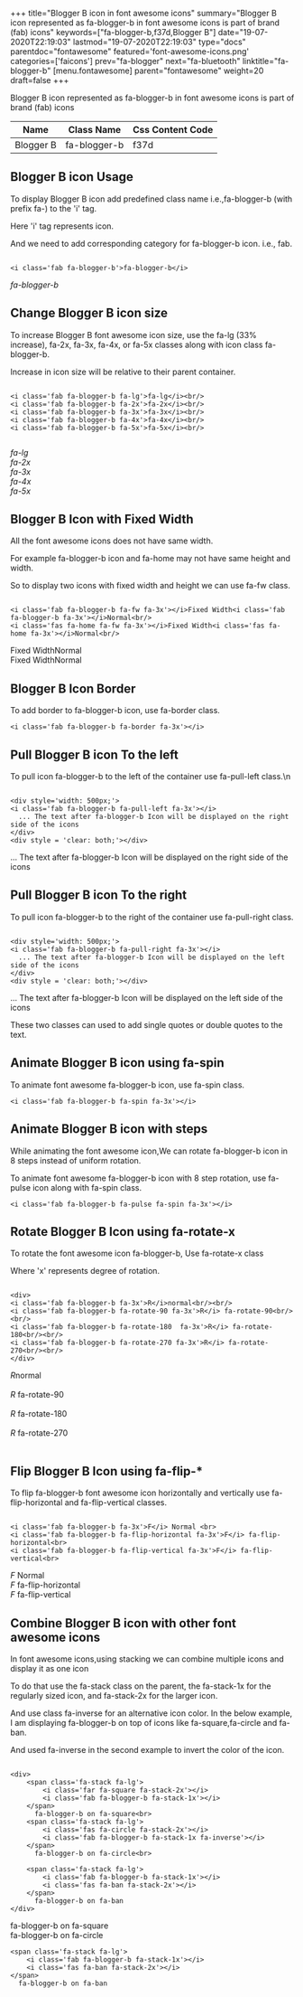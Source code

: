 +++
title="Blogger B icon in font awesome icons"
summary="Blogger B icon represented as fa-blogger-b in font awesome icons is part of brand (fab) icons"
keywords=["fa-blogger-b,f37d,Blogger B"]
date="19-07-2020T22:19:03"
lastmod="19-07-2020T22:19:03"
type="docs"
parentdoc="fontawesome"
featured='font-awesome-icons.png'
categories=['faicons']
prev="fa-blogger"
next="fa-bluetooth"
linktitle="fa-blogger-b"
[menu.fontawesome]
parent="fontawesome"
weight=20
draft=false
+++


Blogger B icon represented as fa-blogger-b in font awesome icons is part of brand (fab) icons

<div class='table-responsive'><table class='table'><thead><tr><th>Name</th><th>Class Name</th><th>Css Content Code</th></tr></thead><tbody><tr><td>Blogger B</td><td>fa-blogger-b</td><td>f37d</td></tr></tbody></table></div>



## Blogger B icon Usage

To display Blogger B icon add predefined class name i.e.,fa-blogger-b (with prefix fa-) to the 'i' tag.

Here 'i' tag represents icon.

And we need to add corresponding category for fa-blogger-b icon. i.e., fab.


```

<i class='fab fa-blogger-b'>fa-blogger-b</i>
```

<i class='fab fa-blogger-b'>fa-blogger-b</i>




## Change Blogger B icon size
To increase Blogger B font awesome icon size, use the fa-lg (33% increase), fa-2x, fa-3x, fa-4x, or fa-5x classes along with icon class fa-blogger-b.

Increase in icon size will be relative to their parent container. 

```

<i class='fab fa-blogger-b fa-lg'>fa-lg</i><br/>
<i class='fab fa-blogger-b fa-2x'>fa-2x</i><br/>
<i class='fab fa-blogger-b fa-3x'>fa-3x</i><br/>
<i class='fab fa-blogger-b fa-4x'>fa-4x</i><br/>
<i class='fab fa-blogger-b fa-5x'>fa-5x</i><br/>
            
```

<i class='fab fa-blogger-b fa-lg'>fa-lg</i><br/>
<i class='fab fa-blogger-b fa-2x'>fa-2x</i><br/>
<i class='fab fa-blogger-b fa-3x'>fa-3x</i><br/>
<i class='fab fa-blogger-b fa-4x'>fa-4x</i><br/>
<i class='fab fa-blogger-b fa-5x'>fa-5x</i><br/>
            



## Blogger B Icon with Fixed Width 

All the font awesome icons does not have same width.

For example fa-blogger-b icon and fa-home may not have same height and width.

So to display two icons with fixed width and height we can use fa-fw class.


```

<i class='fab fa-blogger-b fa-fw fa-3x'></i>Fixed Width<i class='fab fa-blogger-b fa-3x'></i>Normal<br/>
<i class='fas fa-home fa-fw fa-3x'></i>Fixed Width<i class='fas fa-home fa-3x'></i>Normal<br/>
```

<i class='fab fa-blogger-b fa-fw fa-3x'></i>Fixed Width<i class='fab fa-blogger-b fa-3x'></i>Normal<br/>
<i class='fas fa-home fa-fw fa-3x'></i>Fixed Width<i class='fas fa-home fa-3x'></i>Normal<br/>



## Blogger B Icon Border 

To add border to fa-blogger-b icon, use fa-border class.


```
<i class='fab fa-blogger-b fa-border fa-3x'></i>

```
<i class='fab fa-blogger-b fa-border fa-3x'></i>





## Pull Blogger B icon To the left

To pull icon fa-blogger-b to the left of the container use fa-pull-left class.\n

```

<div style='width: 500px;'>
<i class='fab fa-blogger-b fa-pull-left fa-3x'></i>
  ... The text after fa-blogger-b Icon will be displayed on the right side of the icons
</div>
<div style = 'clear: both;'></div>
```

<div style='width: 500px;'>
<i class='fab fa-blogger-b fa-pull-left fa-3x'></i>
  ... The text after fa-blogger-b Icon will be displayed on the right side of the icons
</div>
<div style = 'clear: both;'></div>




## Pull Blogger B icon To the right
To pull icon fa-blogger-b to the right of the container use fa-pull-right class.

```

<div style='width: 500px;'>
<i class='fab fa-blogger-b fa-pull-right fa-3x'></i>
  ... The text after fa-blogger-b Icon will be displayed on the left side of the icons
</div>
<div style = 'clear: both;'></div>
```

<div style='width: 500px;'>
<i class='fab fa-blogger-b fa-pull-right fa-3x'></i>
  ... The text after fa-blogger-b Icon will be displayed on the left side of the icons
</div>
<div style = 'clear: both;'></div>

These two classes can used to add single quotes or double quotes to the text.


## Animate Blogger B icon using fa-spin
To animate font awesome fa-blogger-b icon, use fa-spin class.

```
<i class='fab fa-blogger-b fa-spin fa-3x'></i>
```
<i class='fab fa-blogger-b fa-spin fa-3x'></i>




## Animate Blogger B icon with steps
While animating the font awesome icon,We can rotate fa-blogger-b icon in 8 steps instead of uniform rotation.

To animate font awesome fa-blogger-b icon with 8 step rotation, use fa-pulse icon along with fa-spin class.


```
<i class='fab fa-blogger-b fa-pulse fa-spin fa-3x'></i>

```
<i class='fab fa-blogger-b fa-pulse fa-spin fa-3x'></i>





## Rotate Blogger B Icon using fa-rotate-x
To rotate the font awesome icon fa-blogger-b, Use fa-rotate-x class

Where 'x' represents degree of rotation.


```

<div>
<i class='fab fa-blogger-b fa-3x'>R</i>normal<br/><br/>
<i class='fab fa-blogger-b fa-rotate-90 fa-3x'>R</i> fa-rotate-90<br/><br/> 
<i class='fab fa-blogger-b fa-rotate-180  fa-3x'>R</i> fa-rotate-180<br/><br/> 
<i class='fab fa-blogger-b fa-rotate-270 fa-3x'>R</i> fa-rotate-270<br/><br/>
</div>
```

<div>
<i class='fab fa-blogger-b fa-3x'>R</i>normal<br/><br/>
<i class='fab fa-blogger-b fa-rotate-90 fa-3x'>R</i> fa-rotate-90<br/><br/> 
<i class='fab fa-blogger-b fa-rotate-180  fa-3x'>R</i> fa-rotate-180<br/><br/> 
<i class='fab fa-blogger-b fa-rotate-270 fa-3x'>R</i> fa-rotate-270<br/><br/>
</div>




## Flip Blogger B Icon using fa-flip-*
To flip fa-blogger-b font awesome icon horizontally and vertically use fa-flip-horizontal and fa-flip-vertical classes. 

```

<i class='fab fa-blogger-b fa-3x'>F</i> Normal <br>
<i class='fab fa-blogger-b fa-flip-horizontal fa-3x'>F</i> fa-flip-horizontal<br>
<i class='fab fa-blogger-b fa-flip-vertical fa-3x'>F</i> fa-flip-vertical<br>
```

<i class='fab fa-blogger-b fa-3x'>F</i> Normal <br>
<i class='fab fa-blogger-b fa-flip-horizontal fa-3x'>F</i> fa-flip-horizontal<br>
<i class='fab fa-blogger-b fa-flip-vertical fa-3x'>F</i> fa-flip-vertical<br>




## Combine Blogger B icon with other font awesome icons
In font awesome icons,using stacking we can combine multiple icons and display it as one icon 

To do that use the fa-stack class on the parent, the fa-stack-1x for the regularly sized icon, and fa-stack-2x for the larger icon.

And use class fa-inverse for an alternative icon color. 
In the below example, I am displaying fa-blogger-b on top of icons like fa-square,fa-circle and fa-ban.

And used fa-inverse in the second example to invert the color of the icon.

```

<div>
    <span class='fa-stack fa-lg'>
        <i class='far fa-square fa-stack-2x'></i>
        <i class='fab fa-blogger-b fa-stack-1x'></i>
    </span>
      fa-blogger-b on fa-square<br>
    <span class='fa-stack fa-lg'>
        <i class='fas fa-circle fa-stack-2x'></i>
        <i class='fab fa-blogger-b fa-stack-1x fa-inverse'></i>
    </span>
      fa-blogger-b on fa-circle<br>

    <span class='fa-stack fa-lg'>
        <i class='fab fa-blogger-b fa-stack-1x'></i>
        <i class='fas fa-ban fa-stack-2x'></i>
    </span>
      fa-blogger-b on fa-ban
</div>
```

<div>
    <span class='fa-stack fa-lg'>
        <i class='far fa-square fa-stack-2x'></i>
        <i class='fab fa-blogger-b fa-stack-1x'></i>
    </span>
      fa-blogger-b on fa-square<br>
    <span class='fa-stack fa-lg'>
        <i class='fas fa-circle fa-stack-2x'></i>
        <i class='fab fa-blogger-b fa-stack-1x fa-inverse'></i>
    </span>
      fa-blogger-b on fa-circle<br>

    <span class='fa-stack fa-lg'>
        <i class='fab fa-blogger-b fa-stack-1x'></i>
        <i class='fas fa-ban fa-stack-2x'></i>
    </span>
      fa-blogger-b on fa-ban
</div>






